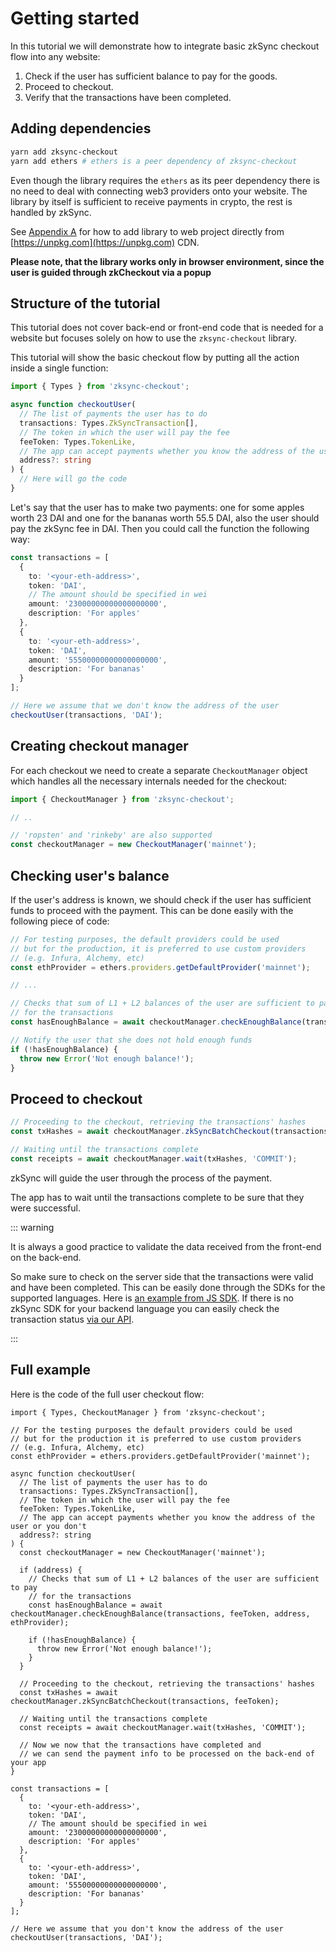 # Getting started

In this tutorial we will demonstrate how to integrate basic zkSync checkout flow into any website:

1. Check if the user has sufficient balance to pay for the goods.
2. Proceed to checkout.
3. Verify that the transactions have been completed.

## Adding dependencies

```bash
yarn add zksync-checkout
yarn add ethers # ethers is a peer dependency of zksync-checkout
```

Even though the library requires the `ethers` as its peer dependency there is no need to deal with connecting web3
providers onto your website. The library by itself is sufficient to receive payments in crypto, the rest is handled by
zkSync.

See [Appendix A](./appendix-a) for how to add library to web project directly from
[https://unpkg.com](https://unpkg.com) CDN.

**Please note, that the library works only in browser environment, since the user is guided through zkCheckout via a
popup**

## Structure of the tutorial

This tutorial does not cover back-end or front-end code that is needed for a website but focuses solely on how to use
the `zksync-checkout` library.

This tutorial will show the basic checkout flow by putting all the action inside a single function:

```ts
import { Types } from 'zksync-checkout';

async function checkoutUser(
  // The list of payments the user has to do
  transactions: Types.ZkSyncTransaction[],
  // The token in which the user will pay the fee
  feeToken: Types.TokenLike,
  // The app can accept payments whether you know the address of the user or you don't
  address?: string
) {
  // Here will go the code
}
```

Let's say that the user has to make two payments: one for some apples worth 23 DAI and one for the bananas worth 55.5
DAI, also the user should pay the zkSync fee in DAI. Then you could call the function the following way:

```ts
const transactions = [
  {
    to: '<your-eth-address>',
    token: 'DAI',
    // The amount should be specified in wei
    amount: '23000000000000000000',
    description: 'For apples'
  },
  {
    to: '<your-eth-address>',
    token: 'DAI',
    amount: '55500000000000000000',
    description: 'For bananas'
  }
];

// Here we assume that we don't know the address of the user
checkoutUser(transactions, 'DAI');
```

## Creating checkout manager

For each checkout we need to create a separate `CheckoutManager` object which handles all the necessary internals needed
for the checkout:

```ts
import { CheckoutManager } from 'zksync-checkout';

// ..

// 'ropsten' and 'rinkeby' are also supported
const checkoutManager = new CheckoutManager('mainnet');
```

## Checking user's balance

If the user's address is known, we should check if the user has sufficient funds to proceed with the payment. This can
be done easily with the following piece of code:

```ts
// For testing purposes, the default providers could be used
// but for the production, it is preferred to use custom providers
// (e.g. Infura, Alchemy, etc)
const ethProvider = ethers.providers.getDefaultProvider('mainnet');

// ...

// Checks that sum of L1 + L2 balances of the user are sufficient to pay
// for the transactions
const hasEnoughBalance = await checkoutManager.checkEnoughBalance(transactions, feeToken, address, ethProvider);

// Notify the user that she does not hold enough funds
if (!hasEnoughBalance) {
  throw new Error('Not enough balance!');
}
```

## Proceed to checkout

```ts
// Proceeding to the checkout, retrieving the transactions' hashes
const txHashes = await checkoutManager.zkSyncBatchCheckout(transactions, feeToken);

// Waiting until the transactions complete
const receipts = await checkoutManager.wait(txHashes, 'COMMIT');
```

zkSync will guide the user through the process of the payment.

The app has to wait until the transactions complete to be sure that they were successful.

::: warning

It is always a good practice to validate the data received from the front-end on the back-end.

So make sure to check on the server side that the transactions were valid and have been completed. This can be easily
done through the SDKs for the supported languages. Here is
[an example from JS SDK](/api/sdk/js/providers/#wait-for-transaction-receipt). If there is no zkSync SDK for your backend
language you can easily check the transaction status [via our API](/api/v0.1/#transaction-details).

:::

## Full example

Here is the code of the full user checkout flow:

```tsx
import { Types, CheckoutManager } from 'zksync-checkout';

// For the testing purposes the default providers could be used
// but for the production it is preferred to use custom providers
// (e.g. Infura, Alchemy, etc)
const ethProvider = ethers.providers.getDefaultProvider('mainnet');

async function checkoutUser(
  // The list of payments the user has to do
  transactions: Types.ZkSyncTransaction[],
  // The token in which the user will pay the fee
  feeToken: Types.TokenLike,
  // The app can accept payments whether you know the address of the user or you don't
  address?: string
) {
  const checkoutManager = new CheckoutManager('mainnet');

  if (address) {
    // Checks that sum of L1 + L2 balances of the user are sufficient to pay
    // for the transactions
    const hasEnoughBalance = await checkoutManager.checkEnoughBalance(transactions, feeToken, address, ethProvider);

    if (!hasEnoughBalance) {
      throw new Error('Not enough balance!');
    }
  }

  // Proceeding to the checkout, retrieving the transactions' hashes
  const txHashes = await checkoutManager.zkSyncBatchCheckout(transactions, feeToken);

  // Waiting until the transactions complete
  const receipts = await checkoutManager.wait(txHashes, 'COMMIT');

  // Now we now that the transactions have completed and
  // we can send the payment info to be processed on the back-end of your app
}

const transactions = [
  {
    to: '<your-eth-address>',
    token: 'DAI',
    // The amount should be specified in wei
    amount: '23000000000000000000',
    description: 'For apples'
  },
  {
    to: '<your-eth-address>',
    token: 'DAI',
    amount: '55500000000000000000',
    description: 'For bananas'
  }
];

// Here we assume that you don't know the address of the user
checkoutUser(transactions, 'DAI');
```
